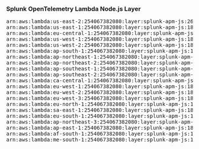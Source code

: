 <h3>Splunk OpenTelemetry Lambda Node.js Layer</h3>

<pre>
arn:aws:lambda:us-east-2:254067382080:layer:splunk-apm-js:263
arn:aws:lambda:us-east-1:254067382080:layer:splunk-apm-js:18
arn:aws:lambda:eu-central-1:254067382080:layer:splunk-apm-js:18
arn:aws:lambda:us-west-1:254067382080:layer:splunk-apm-js:18
arn:aws:lambda:us-west-2:254067382080:layer:splunk-apm-js:18
arn:aws:lambda:ap-south-1:254067382080:layer:splunk-apm-js:18
arn:aws:lambda:ap-northeast-1:254067382080:layer:splunk-apm-js:18
arn:aws:lambda:ap-northeast-2:254067382080:layer:splunk-apm-js:18
arn:aws:lambda:ap-southeast-1:254067382080:layer:splunk-apm-js:18
arn:aws:lambda:ap-southeast-2:254067382080:layer:splunk-apm-js:18
arn:aws:lambda:ca-central-1:254067382080:layer:splunk-apm-js:18
arn:aws:lambda:eu-west-1:254067382080:layer:splunk-apm-js:18
arn:aws:lambda:eu-west-2:254067382080:layer:splunk-apm-js:18
arn:aws:lambda:eu-west-3:254067382080:layer:splunk-apm-js:18
arn:aws:lambda:eu-north-1:254067382080:layer:splunk-apm-js:18
arn:aws:lambda:sa-east-1:254067382080:layer:splunk-apm-js:18
arn:aws:lambda:eu-south-1:254067382080:layer:splunk-apm-js:18
arn:aws:lambda:ap-northeast-3:254067382080:layer:splunk-apm-js:18
arn:aws:lambda:ap-east-1:254067382080:layer:splunk-apm-js:18
arn:aws:lambda:af-south-1:254067382080:layer:splunk-apm-js:18
arn:aws:lambda:me-south-1:254067382080:layer:splunk-apm-js:18
</pre>
